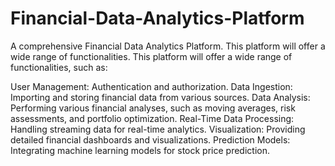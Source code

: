 # Financial-Data-Analytics-Platform
A comprehensive Financial Data Analytics Platform. This platform will offer a wide range of functionalities.
This platform will offer a wide range of functionalities, such as:

User Management: Authentication and authorization.
Data Ingestion: Importing and storing financial data from various sources.
Data Analysis: Performing various financial analyses, such as moving averages, risk assessments, and portfolio optimization.
Real-Time Data Processing: Handling streaming data for real-time analytics.
Visualization: Providing detailed financial dashboards and visualizations.
Prediction Models: Integrating machine learning models for stock price prediction.
